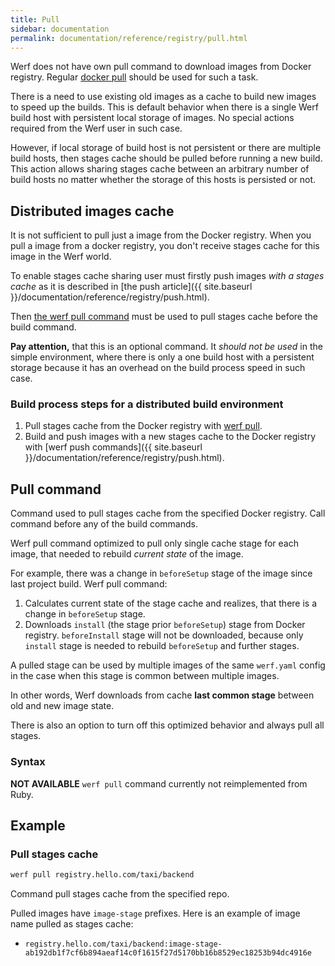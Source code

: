 ```yaml
---
title: Pull
sidebar: documentation
permalink: documentation/reference/registry/pull.html
---
```


Werf does not have own pull command to download images from Docker registry. Regular [docker pull](https://docs.docker.com/engine/reference/commandline/pull/) should be used for such a task.

There is a need to use existing old images as a cache to build new images to speed up the builds. This is default behavior when there is a single Werf build host with persistent local storage of images. No special actions required from the Werf user in such case.

However, if local storage of build host is not persistent or there are multiple build hosts, then stages cache should be pulled before running a new build. This action allows sharing stages cache between an arbitrary number of build hosts no matter whether the storage of this hosts is persisted or not.

## Distributed images cache

It is not sufficient to pull just a image from the Docker registry. When you pull a image from a docker registry, you don't receive stages cache for this image in the Werf world.

To enable stages cache sharing user must firstly push images _with a stages cache_ as it is described in [the push article]({{ site.baseurl }}/documentation/reference/registry/push.html).

Then [the werf pull command](#werf-pull) must be used to pull stages cache before the build command.

**Pay attention,** that this is an optional command. It _should not be used_ in the simple environment, where there is only a one build host with a persistent storage because it has an overhead on the build process speed in such case.

### Build process steps for a distributed build environment

1. Pull stages cache from the Docker registry with [werf pull](#werf-pull).
2. Build and push images with a new stages cache to the Docker registry with [werf push commands]({{ site.baseurl }}/documentation/reference/registry/push.html).

## Pull command

Command used to pull stages cache from the specified Docker registry. Call command before any of the build commands.

Werf pull command optimized to pull only single cache stage for each image, that needed to rebuild _current state_ of the image.

For example, there was a change in `beforeSetup` stage of the image since last project build. Werf pull command:

1. Calculates current state of the stage cache and realizes, that there is a change in `beforeSetup` stage.
2. Downloads `install` (the stage prior `beforeSetup`) stage from Docker registry. `beforeInstall` stage will not be downloaded, because only `install` stage is needed to rebuild `beforeSetup` and further stages.

A pulled stage can be used by multiple images of the same `werf.yaml` config in the case when this stage is common between multiple images.

In other words, Werf downloads from cache **last common stage** between old and new image state.

There is also an option to turn off this optimized behavior and always pull all stages.

### Syntax

**NOT AVAILABLE** `werf pull` command currently not reimplemented from Ruby.

## Example

### Pull stages cache

```bash
werf pull registry.hello.com/taxi/backend
```

Command pull stages cache from the specified repo.

Pulled images have `image-stage` prefixes. Here is an example of image name pulled as stages cache:

* `registry.hello.com/taxi/backend:image-stage-ab192db1f7cf6b894aeaf14c0f1615f27d5170bb16b8529ec18253b94dc4916e`

